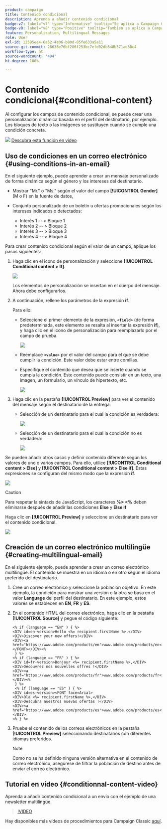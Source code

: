 ```yaml
---
product: campaign
title: Contenido condicional
description: Aprenda a añadir contenido condicional
badge-v7: label="v7" type="Informative" tooltip="Se aplica a Campaign Classic v7"
badge-v8: label="v8" type="Positive" tooltip="También se aplica a Campaign v8"
feature: Personalization, Multilingual Messages
role: User
exl-id: 12595ee4-6a52-4e06-b80d-85fe633a5a11
source-git-commit: 28638e76bf286f253bc7efd02db848b571ad88c4
workflow-type: ht
source-wordcount: '494'
ht-degree: 100%

---
```


# Contenido condicional{#conditional-content}

Al configurar los campos de contenido condicional, se puede crear una personalización dinámica basada en el perfil del destinatario, por ejemplo. Los bloques de texto o las imágenes se sustituyen cuando se cumple una condición concreta.

![](assets/do-not-localize/how-to-video.png) [Descubra esta función en vídeo](#conditionnal-content-video)


## Uso de condiciones en un correo electrónico {#using-conditions-in-an-email}

En el siguiente ejemplo, puede aprender a crear un mensaje personalizado de forma dinámica según el género y los intereses del destinatario.

* Mostrar &quot;Mr.&quot; o &quot;Ms.&quot; según el valor del campo **[!UICONTROL Gender]** (M o F) en la fuente de datos,
* Conjunto personalizado de un boletín u ofertas promocionales según los intereses indicados o detectados:

   * Interés 1 -- > Bloque 1
   * Interés 2 -- > Bloque 2
   * Interés 3 -- > Bloque 3
   * Interés 4 -- > Bloque 4

Para crear contenido condicional según el valor de un campo, aplique los pasos siguientes:

1. Haga clic en el icono de personalización y seleccione **[!UICONTROL Conditional content > If]**.

   ![](assets/s_ncs_user_conditional_content02.png)

   Los elementos de personalización se insertan en el cuerpo del mensaje. Ahora debe configurarlos.

1. A continuación, rellene los parámetros de la expresión **if**.

   Para ello:

   * Seleccione el primer elemento de la expresión, **`<field>`** (de forma predeterminada, este elemento se resalta al insertar la expresión **if**), y haga clic en el icono de personalización para reemplazarlo por el campo de prueba.

     ![](assets/s_ncs_user_conditional_content03.png)

   * Reemplace **`<value>`** por el valor del campo para el que se debe cumplir la condición. Este valor debe estar entre comillas.
   * Especifique el contenido que desea que se inserte cuando se cumpla la condición. Este contenido puede consistir en un texto, una imagen, un formulario, un vínculo de hipertexto, etc.

     ![](assets/s_ncs_user_conditional_content04.png)

1. Haga clic en la pestaña **[!UICONTROL Preview]** para ver el contenido del mensaje según el destinatario de la entrega:

   * Selección de un destinatario para el cual la condición es verdadera:

     ![](assets/s_ncs_user_conditional_content05.png)

   * Selección de un destinatario para el cual la condición no es verdadera:

     ![](assets/s_ncs_user_conditional_content06.png)

Se pueden añadir otros casos y definir contenido diferente según los valores de uno o varios campos. Para ello, utilice **[!UICONTROL Conditional content > Else]** y **[!UICONTROL Conditional content > Else if]**. Estas expresiones se configuran del mismo modo que la expresión **if**.

![](assets/s_ncs_user_conditional_content07.png)

>[!CAUTION]
>
>Para respetar la sintaxis de JavaScript, los caracteres **%> &lt;%** deben eliminarse después de añadir las condiciones **Else** y **Else if**

Haga clic en **[!UICONTROL Preview]** y seleccione un destinatario para ver el contenido condicional.

![](assets/s_ncs_user_conditional_content08.png)

## Creación de un correo electrónico multilingüe {#creating-multilingual-email}

En el siguiente ejemplo, puede aprender a crear un correo electrónico multilingüe. El contenido se muestra en un idioma o en otro según el idioma preferido del destinatario.

1. Cree un correo electrónico y seleccione la población objetivo. En este ejemplo, la condición para mostrar una versión o la otra se basa en el valor **Language** del perfil del destinatario. En este ejemplo, estos valores se establecen en **EN**, **FR** y **ES**.
1. En el contenido HTML del correo electrónico, haga clic en la pestaña **[!UICONTROL Source]** y pegue el código siguiente:

   ```
   <% if (language == "EN" ) { %>
   <DIV id=en-version>Hello <%= recipient.firstName %>,</DIV>
   <DIV>Discover your new offers!</DIV>
   <DIV><a href="https://www.adobe.com/products/en">www.adobe.com/products/en</A></FONT></DIV><%
    } %>
   <% if (language == "FR" ) { %>
   <DIV id=fr-version>Bonjour <%= recipient.firstName %>,</DIV>
   <DIV>Découvrez nos nouvelles offres !</DIV>
   <DIV><a href="https://www.adobe.com/products/fr">www.adobe.com/products/fr</A></DIV><%
    } %>
    <% if (language == "ES" ) { %>
   <DIV id=es-version><FONT face=Arial>
   <DIV>Olà <%= recipient.firstName %>,</DIV>
   <DIV>Descubra nuestros nuevas ofertas !</DIV>
   <DIV><a href="https://www.adobe.com/products/es">www.adobe.com/products/es</A></DIV>
   <% } %>
   ```

1. Pruebe el contenido de los correos electrónicos en la pestaña **[!UICONTROL Preview]** seleccionando destinatarios con diferentes idiomas preferidos.

   >[!NOTE]
   >
   >Como no se ha definido ninguna versión alternativa en el contenido de correo electrónico, asegúrese de filtrar la población de destino antes de enviar el correo electrónico.

## Tutorial en vídeo {#conditionnal-content-video}

Aprenda a añadir contenido condicional a un envío con el ejemplo de una newsletter multilingüe.

>[!VIDEO](https://video.tv.adobe.com/v/24926?quality=12)

Hay disponibles más vídeos de procedimientos para Campaign Classic [aquí](https://experienceleague.adobe.com/docs/campaign-classic-learn/tutorials/overview.html?lang=es).
